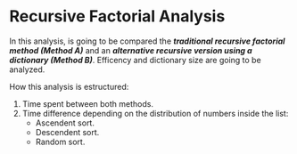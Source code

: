 # Recursive Factorial Analysis
In this analysis, is going to be compared the ***traditional recursive factorial method (Method A)*** and an ***alternative recursive version using a dictionary (Method B)***. Efficency and dictionary size are going to be analyzed.

How this analysis is estructured:
   1. Time spent between both methods.
   2. Time difference depending on the distribution of numbers inside the list:
        - Ascendent sort.
        - Descendent sort.
        - Random sort.
